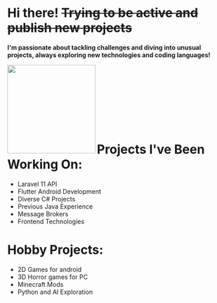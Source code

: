 # **Hi there! ~~Trying to be active and publish new projects~~**
**I'm passionate about tackling challenges and diving into unusual projects, always exploring new technologies and coding languages!**

<img height=201 align="left" src="https://github-readme-stats-git-master-matrix2100s-projects.vercel.app/api?username=Matrix2100" />

</br></br></br></br></br></br></br></br>



# Projects I've Been Working On:
- Laravel 11 API
- Flutter Android Development
- Diverse C# Projects
- Previous Java Experience
- Message Brokers
- Frontend Technologies
    
# Hobby Projects:
- 2D Games for android
- 3D Horror games for PC
- Minecraft Mods
- Python and AI Exploration
